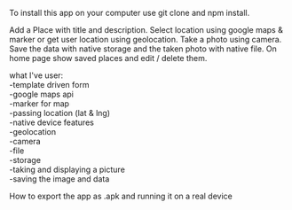To install this app on your computer use git clone and npm install.

Add a Place with title and description. Select location using google maps & marker or get user location using geolocation. Take a photo using camera.  
Save the data with native storage and the taken photo with native file. On home page show saved places and edit / delete them.  
  
what I've user:  
	-template driven form  
	-google maps api  
	-marker for map  
	-passing location (lat & lng)  
	-native device features  
		-geolocation  
		-camera  
		-file  
		-storage  
	-taking and displaying a picture  
	-saving the image and data  
	  
	
How to export the app as .apk and running it on a real device
